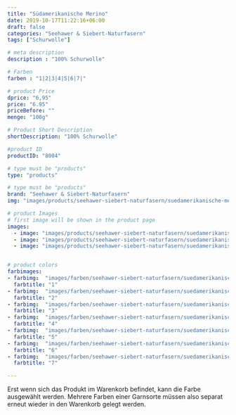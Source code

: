 ```yaml
---
title: "Südamerikanische Merino"
date: 2019-10-17T11:22:16+06:00
draft: false
categories: "Seehawer & Siebert-Naturfasern"
tags: ["Schurwolle"]

# meta description
description : "100% Schurwolle"

# Farben
farben : "1|2|3|4|5|6|7|"

# product Price
dprice: "6,95"
price: "6.95"
priceBefore: ""
menge: "100g"

# Product Short Description
shortDescription: "100% Schurwolle"

#product ID
productID: "8004"

# type must be "products"
type: "products"

# type must be "products"
brand: "Seehawer & Siebert-Naturfasern"
img: "images/products/seehawer-siebert-naturfasern/suedamerikanische-merino.png"   

# product Images
# first image will be shown in the product page
images:
  - image: "images/products/seehawer-siebert-naturfasern/suedamerikanische-merino.png"
  - image: "images/products/seehawer-siebert-naturfasern/suedamerikanische-merino.png"
  - image: "images/products/seehawer-siebert-naturfasern/suedamerikanische-merino.png"


# product colors
farbimages:
- farbimg:  "images/farben/seehawer-siebert-naturfasern/suedamerikanische-merinowolle/1.png"	
  farbtitle: "1"
- farbimg:  "images/farben/seehawer-siebert-naturfasern/suedamerikanische-merinowolle/2.png"	
  farbtitle: "2"
- farbimg:  "images/farben/seehawer-siebert-naturfasern/suedamerikanische-merinowolle/3.png"	
  farbtitle: "3"
- farbimg:  "images/farben/seehawer-siebert-naturfasern/suedamerikanische-merinowolle/4.png"	
  farbtitle: "4"
- farbimg:  "images/farben/seehawer-siebert-naturfasern/suedamerikanische-merinowolle/5.png"	
  farbtitle: "5"
- farbimg:  "images/farben/seehawer-siebert-naturfasern/suedamerikanische-merinowolle/6.png"	
  farbtitle: "6"
- farbimg:  "images/farben/seehawer-siebert-naturfasern/suedamerikanische-merinowolle/7.png"	
  farbtitle: "7"

---
```


Erst wenn sich das Produkt im Warenkorb befindet, kann die Farbe ausgewählt werden.
Mehrere Farben einer Garnsorte müssen also separat erneut wieder in den Warenkorb gelegt werden.
